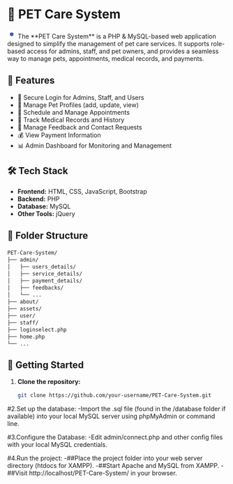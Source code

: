 # 🐶 PET Care System
<img src="https://raw.githubusercontent.com/rushela/rushela/main/assets/dog.gif" alt="animated banner" width="4%"/> 
The **PET Care System** is a PHP & MySQL-based web application designed to simplify the management of pet care services. It supports role-based access for admins, staff, and pet owners, and provides a seamless way to manage pets, appointments, medical records, and payments.

## 🌟 Features

- 🔐 Secure Login for Admins, Staff, and Users
- 🐾 Manage Pet Profiles (add, update, view)
- 📅 Schedule and Manage Appointments
- 💊 Track Medical Records and History
- 💬 Manage Feedback and Contact Requests
- 💰 View Payment Information
- 📊 Admin Dashboard for Monitoring and Management

## 🛠 Tech Stack

- **Frontend:** HTML, CSS, JavaScript, Bootstrap
- **Backend:** PHP
- **Database:** MySQL
- **Other Tools:** jQuery

## 📁 Folder Structure

```plaintext
PET-Care-System/
├── admin/
│   ├── users_details/
│   ├── service_details/
│   ├── payment_details/
│   ├── feedbacks/
│   └── ...
├── about/
├── assets/
├── user/
├── staff/
├── loginselect.php
├── home.php
└── ...
```



## 🚀 Getting Started

1. **Clone the repository:**
   ```bash
   git clone https://github.com/your-username/PET-Care-System.git

#2.Set up the database:
-Import the .sql file (found in the /database folder if available) into your local MySQL server using phpMyAdmin or command line.

#3.Configure the Database:
-Edit admin/connect.php and other config files with your local MySQL credentials.

#4.Run the project:
-##Place the project folder into your web server directory (htdocs for XAMPP).
-##Start Apache and MySQL from XAMPP.
-##Visit http://localhost/PET-Care-System/ in your browser.
